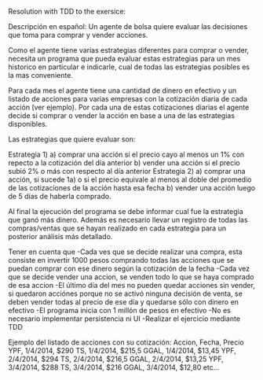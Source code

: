 Resolution with TDD to the exersice:

Descripción en español:
Un agente de bolsa quiere evaluar las decisiones que toma para comprar y vender acciones. 

Como el agente tiene varias estrategias diferentes para comprar o vender, necesita un programa que pueda evaluar estas estrategias para un mes historico en particular e indicarle, cual de todas las estrategias posibles es la mas conveniente. 

Para cada mes el agente tiene una cantidad de dinero en efectivo y un listado de acciones para varias empresas con la cotización diaria de cada acción (ver ejemplo). Por cada una de estas cotizaciones diarias el agente decide si comprar o vender la acción en base a una de las estrategias disponibles. 

Las estrategias que quiere evaluar son: 

Estrategia 1)
a) comprar una acción si el precio cayo al menos un 1% con repecto a la cotización del día anterior 
b) vender una acción si el precio subió 2% o más con respecto al día anterior 
Estrategia 2) 
a) comprar una acción, si sucede 1a) o si el precio equivale al menos al doble del promedio de las cotizaciones de la acción hasta esa fecha 
b) vender una acción luego de 5 días de haberla comprado. 

Al final la ejecución del programa se debe informar cual fue la estrategia que ganó más dinero. 
Además es necesario llevar un registro de todas las compras/ventas que se hayan realizado en cada estrategia para un posterior análisis más detallado. 

Tener en cuenta que 
-Cada ves que se decide realizar una compra, esta consiste en invertir 1000 pesos comprando todas las acciones que se puedan comprar con ese dinero según la cotización de la fecha 
-Cada vez que se decide vender una accion, se venden todo lo que se haya comprado de esa accion 
-El último día del mes no pueden quedar acciones sin vender, si quedaron acciónes porque no se activó ninguna decisión de venta, se deben vender todas al precio de ese día y quedarse sólo con dinero en efectivo 
-El programa inicia con 1 millón de pesos en efectivo 
-No es necesario implementar persistencia ni UI 
-Realizar el ejercicio mediante TDD 

Ejemplo del listado de acciones con su cotización: 
Accion, Fecha, Precio 
YPF, 1/4/2014, $290 
TS, 1/4/2014, $215,5 
GGAL, 1/4/2014, $13,45 
YPF, 2/4/2014, $294 
TS, 2/4/2014, $216,5 
GGAL, 2/4/2014, $13,25 
YPF, 3/4/2014, $288 
TS, 3/4/2014, $216 
GGAL, 3/4/2014, $12,80 
etc...
